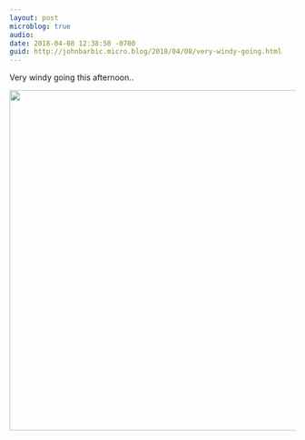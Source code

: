 ```yaml
---
layout: post
microblog: true
audio: 
date: 2018-04-08 12:38:50 -0700
guid: http://johnbarbic.micro.blog/2018/04/08/very-windy-going.html
---
```

Very windy going this afternoon..

<img src="http://www.barbic.com/uploads/2018/ff82ffa204.jpg" width="600" height="599" />
